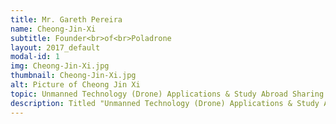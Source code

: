 ```yaml
---
title: Mr. Gareth Pereira
name: Cheong-Jin-Xi
subtitle: Founder<br>of<br>Poladrone
layout: 2017_default
modal-id: 1
img: Cheong-Jin-Xi.jpg
thumbnail: Cheong-Jin-Xi.jpg
alt: Picture of Cheong Jin Xi 
topic: Unmanned Technology (Drone) Applications & Study Abroad Sharing Session
description: Titled "Unmanned Technology (Drone) Applications & Study Abroad Sharing Session", this informative session will be presented by the founders of Poladrone Solutions Sdn Bhd, a Malaysian-based company founded by a team of aerospace and data engineers that utilises autonomous drones and customised algorithms to efficiently collect and analyze data. <br><br> Cheong Jin Xi is the founder and CEO of Poladrone, who studied Aerospace Engineering at Monash University in Australia. He gained his financial knowledge through self-learning and served as a senior finance business analyst in Intel Corporation for a few years. This has therefore greatly influenced his good technical and financial background. Passionate about drones and foreseeing their good impact in different industries, he decided to form a drone startup, Poladrone in Malaysia, with the goal of accelerating the drone revolution in South East Asia region. Jin Xi sees the future in Internet of Things (Data Driven), everyday use commercial drones (Logistics Driven) and the emergence of the space tourism industry (Curiosity Driven).
---
```

